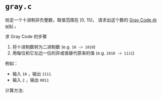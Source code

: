 # `gray.c`

给定一个十进制非负整数，取值范围在 [0, 15]，
请求出这个数的 [Gray Code @ wiki](https://en.wikipedia.org/wiki/Gray_code) 。

求 Gray Code 的步骤

1. 将十进制数转为二进制数 (e.g. `10 -> 1010`)
2. 用每位和它左边一位的异或值替代原来的值 (e.g. `1010 -> 1111`)

例如：
- 输入 `10` ，输出 `1111`
- 输入 `2` ，输出 `0011`

计算方法:
